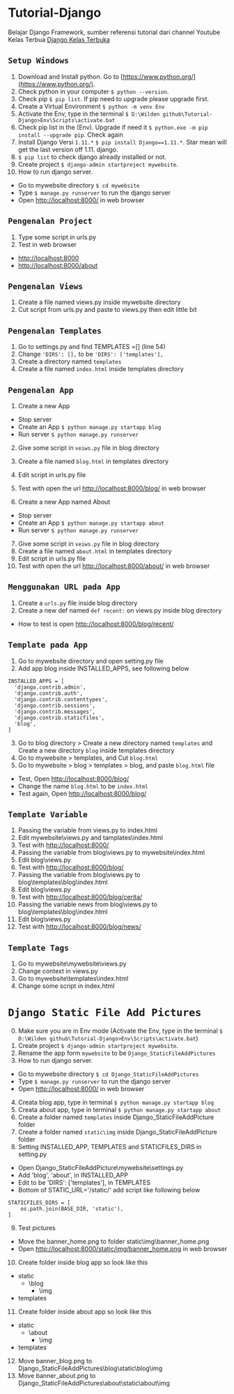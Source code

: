 # Tutorial-Django

Belajar Django Framework, sumber referensi tutorial dari channel Youtube Kelas Terbua [Django Kelas Terbuka](https://www.youtube.com/watch?v=hPXNP1NoVNQ&list=PLZS-MHyEIRo6p_RwsWntxMO5QAqIHHHld&index=1)

## `Setup Windows`

1. Download and Install python. Go to [https://www.python.org/](https://www.python.org/).
2. Check python in your computer `$ python --version`.
3. Check pip `$ pip list`. If pip need to upgrade please upgrade first.
4. Create a Virtual Environment `$ python -m venv Env`
5. Activate the Env, type in the terminal `$ D:\Wilden github\Tutorial-Django>Env\Scripts\activate.bat`
6. Check pip list in the (Env). Upgrade if need it `$ python.exe -m pip install --upgrade pip`. Check again
7. Install Django Versi `1.11.*` `$ pip install Django==1.11.*`. Star mean will get the last version off 1.11. django.
8. `$ pip list` to check django already installed or not.
9. Create project `$ django-admin startproject mywebsite`.
10. How to run django server.

- Go to mywebsite directory `$ cd mywebsite`
- Type `$ manage.py runserver` to run the django server
- Open [http://localhost:8000/](http://localhost:8000/) in web browser

## `Pengenalan Project`

1. Type some script in urls.py
2. Test in web browser

- [http://localhost:8000](http://localhost:8000)
- [http://localhost:8000/about](http://localhost:8000/about)

## `Pengenalan Views`

1. Create a file named views.py inside mywebsite directory
2. Cut script from urls.py and paste to views.py then edit little bit

## `Pengenalan Templates`

1. Go to settings.py and find TEMPLATES =[] (line 54)
2. Change `'DIRS': [],` to be `'DIRS': ['templates'],`
3. Create a directory named `templates`
4. Create a file named `index.html` inside templates directory

## `Pengenalan App`

1. Create a new App

- Stop server
- Create an App `$ python manage.py startapp blog`
- Run server `$ python manage.py runserver`

2. Give some script in `veiws.py` file in blog directory
3. Create a file named `blog.html` in templates directory
4. Edit script in urls.py file
5. Test with open the url [http://localhost:8000/blog/](http://localhost:8000/blog/) in web browser

6. Create a new App named About

- Stop server
- Create an App `$ python manage.py startapp about`
- Run server `$ python manage.py runserver`

7. Give some script in `veiws.py` file in blog directory
8. Create a file named `about.html` in templates directory
9. Edit script in urls.py file
10. Test with open the url [http://localhost:8000/about/](http://localhost:8000/about/) in web browser

## `Menggunakan URL pada App`

1. Create a `urls.py` file inside blog directory
2. Create a new def named `def recent:` on views.py inside blog directory

- How to test is open [http://localhost:8000/blog/recent/](http://localhost:8000/blog/recent/)

## `Template pada App`

1. Go to mywebsite directory and open setting.py file
2. Add app blog inside INSTALLED_APPS, see following below

```
INSTALLED_APPS = [
  'django.contrib.admin',
  'django.contrib.auth',
  'django.contrib.contenttypes',
  'django.contrib.sessions',
  'django.contrib.messages',
  'django.contrib.staticfiles',
  'blog',
]
```

3. Go to blog directory > Create a new directory named `templates` and Create a new directory `blog` inside templates directory
4. Go to mywebsite > templates, and Cut `blog.html`
5. Go to mywebsite > blog > templates > blog, and paste `blog.html` file

- Test, Open [http://localhost:8000/blog/](http://localhost:8000/blog/)
- Change the name `blog.html` to be `index.html`
- Test again, Open [http://localhost:8000/blog/](http://localhost:8000/blog/)

## `Template Variable`

1. Passing the variable from views.py to index.html
2. Edit mywebsite\views.py and tamplates\index.html
3. Test with [http://localhost:8000/](http://localhost:8000/)
4. Passing the variable from blog\views.py to mywebsite\index.html
5. Edit blog\views.py
6. Test with [http://localhost:8000/blog/](http://localhost:8000/blog/)
7. Passing the variable from blog\views.py to blog\templates\blog\index.html
8. Edit blog\views.py
9. Test with [http://localhost:8000/blog/cerita/](http://localhost:8000/blog/cerita/)
10. Passing the variable news from blog\views.py to blog\templates\blog\index.html
11. Edit blog\views.py
12. Test with [http://localhost:8000/blog/news/](http://localhost:8000/blog/news/)

## `Template Tags`

1. Go to mywebsite\mywebsite\views.py
2. Change context in views.py
3. Go to mywebsite\templates\index.html
4. Change some script in index.html

# `Django Static File Add Pictures`

0. Make sure you are in Env mode (Activate the Env, type in the terminal `$ D:\Wilden github\Tutorial-Django>Env\Scripts\activate.bat`)
1. Create project `$ django-admin startproject mywebsite`.
2. Rename the app form `mywebsite` to be `Django_StaticFileAddPictures`
3. How to run django server.

- Go to mywebsite directory `$ cd Django_StaticFileAddPictures`
- Type `$ manage.py runserver` to run the django server
- Open [http://localhost:8000/](http://localhost:8000/) in web browser

4. Creata blog app, type in terminal `$ python manage.py startapp blog`
5. Creata about app, type in terminal `$ python manage.py startapp about`
6. Create a folder named `templates` inside Django_StaticFileAddPicture folder
7. Create a folder named `static\img` inside Django_StaticFileAddPicture folder
8. Setting INSTALLED_APP, TEMPLATES and STATICFILES_DIRS in setting.py

- Open Django_StaticFileAddPicture\mywebsite\settings.py
- Add 'blog', 'about', in INSTALLED_APP
- Edit to be 'DIRS': ['templates'], in TEMPLATES
- Bottom of STATIC_URL='/static/' add script like following below

```
STATICFILES_DIRS = [
    os.path.join(BASE_DIR, 'static'),
]
```

9. Test pictures

- Move the banner_home.png to folder static\img\banner_home.png
- Open [http://localhost:8000/static/img/banner_home.png](http://localhost:8000/static/img/banner_home.png) in web browser

10. Create folder inside blog app so look like this

- static
  - \blog
    - \img
- templates

11. Create folder inside about app so look like this

- static
  - \about
    - \img
- templates

12. Move banner_blog.png to Django_StaticFileAddPictures\blog\static\blog\img
13. Move banner_about.png to Django_StaticFileAddPictures\about\static\about\img

